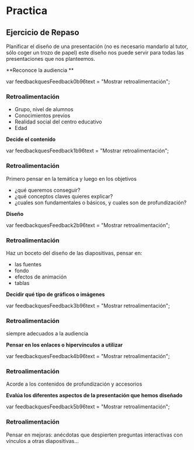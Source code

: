 # Practica

## Ejercicio de Repaso

Planificar el diseño de una presentación (no es necesario mandarlo al tutor, sólo coger un trozo de papel) este diseño nos puede servir para todas las presentaciones que nos planteemos. 

**Reconoce la audiencia **

var feedbackquesFeedback0b96text = "Mostrar retroalimentación";

### Retroalimentación

*   Grupo, nivel de alumnos
*   Conocimientos previos
*   Realidad social del centro educativo
*   Edad

**Decide el contenido**

var feedbackquesFeedback1b96text = "Mostrar retroalimentación";

### Retroalimentación

Primero pensar en la temática y luego en los objetivos

*   ¿qué queremos conseguir?
*   ¿qué conceptos claves quieres explicar?
*   ¿cuales son fundamentales o básicos, y cuales son de profundización?

**Diseño**

var feedbackquesFeedback2b96text = "Mostrar retroalimentación";

### Retroalimentación

Haz un boceto del diseño de las diapositivas, pensar en:

*   las fuentes
*   fondo
*   efectos de animación
*   tablas

**Decidir qué tipo de gráficos o imágenes**

var feedbackquesFeedback3b96text = "Mostrar retroalimentación";

### Retroalimentación

siempre adecuados a la audiencia

**Pensar en los enlaces o hipervínculos a utilizar**

var feedbackquesFeedback4b96text = "Mostrar retroalimentación";

### Retroalimentación

Acorde a los contenidos de profundización y accesorios

**Evalúa los diferentes aspectos de la presentación que hemos diseñado**

var feedbackquesFeedback5b96text = "Mostrar retroalimentación";

### Retroalimentación

Pensar en mejoras: anécdotas que despierten preguntas interactivas con vínculos a otras diapositivas...

